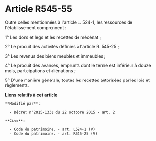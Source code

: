 # Article R545-55

Outre celles mentionnées à l'article L. 524-1, les ressources de l'établissement comprennent : 

1° Les dons et legs et les recettes de mécénat ; 

2° Le produit des activités définies à l'article R. 545-25 ; 

3° Les revenus des biens meubles et immeubles ; 

4° Le produit des avances, emprunts dont le terme est inférieur à douze mois, participations et aliénations ; 

5° D'une manière générale, toutes les recettes autorisées par les lois et règlements.

**Liens relatifs à cet article**

	**Modifié par**:

	  - Décret n°2015-1331 du 22 octobre 2015 - art. 2

	**Cite**:

	  - Code du patrimoine. - art. L524-1 (V)
	  - Code du patrimoine. - art. R545-25 (V)
